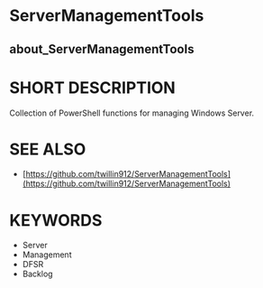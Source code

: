 # ServerManagementTools
## about_ServerManagementTools

# SHORT DESCRIPTION
Collection of PowerShell functions for managing Windows Server.

# SEE ALSO

- [https://github.com/twillin912/ServerManagementTools](https://github.com/twillin912/ServerManagementTools)

# KEYWORDS

- Server
- Management
- DFSR
- Backlog
